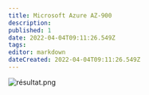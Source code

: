 ```yaml
---
title: Microsoft Azure AZ-900
description: 
published: 1
date: 2022-04-04T09:11:26.549Z
tags: 
editor: markdown
dateCreated: 2022-04-04T09:11:26.549Z
---
```


![résultat.png](/images/az-900/résultat.png)